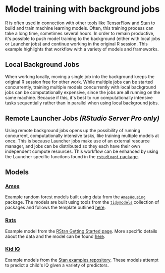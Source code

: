 # Model training with background jobs

R is often used in connection with other tools like
[TensorFlow](https://www.tensorflow.org) and [Stan](https://mc-stan.org) to
build and train machine learning models. Often, this training process can take a
long time, sometimes several hours. In order to remain productive, it's possible
to push model training to the background (either with local jobs or Launcher
jobs) and continue working in the original R session. This example highlights
that workflow with a variety of models and frameworks.

## Local Background Jobs
When working locally, moving a single job into the background keeps the original
R session free for other work. While multiple jobs can be started concurrently,
training multiple models concurrently with local background jobs can be
computationally expensive, since the jobs are all running on the same machine.
Because if this, it's best to run computationally intensive tasks sequentially
rather than in parallel when using local background jobs.

## Remote Launcher Jobs *(RStudio Server Pro only)*
Using remote background jobs opens up the possibility of running concurrent,
computationally intensive tasks, like training multiple models at once. This is
because Launcher jobs make use of an external resource manager, and jobs can be
distributed so they each have their own independent compute resources. This
workflow can be enhanced by using the Launcher specific funcitons found in the
[`rstudioapi` package](https://github.com/rstudio/rstudioapi).

## Models

### [Ames](ames)
Example random forest models built using data from the
[`AmesHousing`](https://cran.r-project.org/web/packages/AmesHousing/index.html)
package. The models are built using tools from the
[`tidymodels`](https://github.com/tidymodels) collection of packages and follows
the template outlined
[here](https://tidymodels.github.io/rsample/articles/Applications/Recipes_and_rsample.html).

### [Rats](rats)
Example model from the [RStan Getting Started
page](https://github.com/stan-dev/rstan/wiki/RStan-Getting-Started). More
specific details about the data and the model can be found
[here](http://www.openbugs.net/Examples/Rats.html).

### [Kid IQ](iq)
Example models from the [Stan examples
repository](https://github.com/stan-dev/example-models/wiki/ARM-Models-Sorted-by-Name#kid-iq).
These models attempt to predict a child's IQ given a variety of predictors.